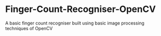 # Finger-Count-Recogniser-OpenCV
 A basic finger count recogniser built using basic image processing techniques of OpenCV
